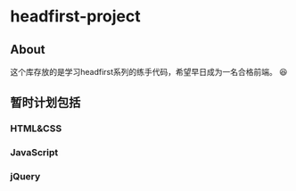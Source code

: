 # headfirst-project
## About
这个库存放的是学习headfirst系列的练手代码，希望早日成为一名合格前端。 :laughing:
## 暂时计划包括
### HTML&CSS
### JavaScript
### jQuery
